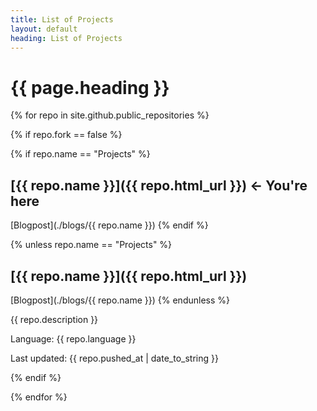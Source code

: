 ```yaml
---
title: List of Projects
layout: default
heading: List of Projects
---
```


# {{ page.heading }}

{% for repo in site.github.public_repositories %}

{% if repo.fork == false %}

{% if repo.name == "Projects" %}
## [{{ repo.name }}]({{ repo.html_url }}) <- You're here
[Blogpost](./blogs/{{ repo.name }})
{% endif %}

{% unless repo.name == "Projects" %}
## [{{ repo.name }}]({{ repo.html_url }})
[Blogpost](./blogs/{{ repo.name }})
{% endunless %}

{{ repo.description }}

Language: {{ repo.language }}

Last updated: {{ repo.pushed_at | date_to_string }}

{% endif %}

{% endfor %}

<!--
You can use HTML elements in Markdown, such as the comment element, and they won't
be affected by a markdown parser. However, if you create an HTML element in your
markdown file, you cannot use markdown syntax within that element's contents.
-->